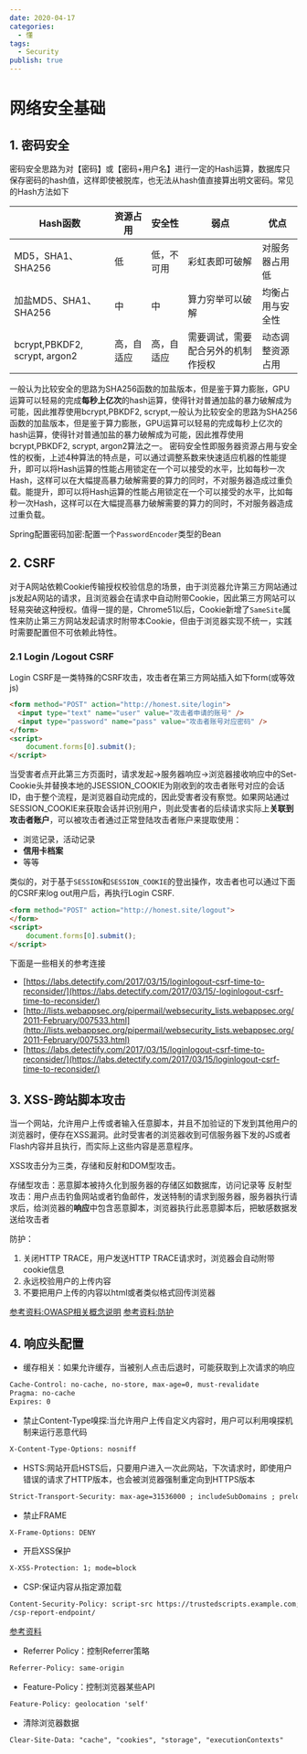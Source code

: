 ```yaml
---
date: 2020-04-17
categories:
  - 懂
tags:
  - Security
publish: true
---
```


# 网络安全基础

## 1. 密码安全

密码安全思路为对【密码】或【密码+用户名】进行一定的Hash运算，数据库只保存密码的hash值，这样即使被脱库，也无法从hash值直接算出明文密码。常见的Hash方法如下

Hash函数|资源占用|安全性|弱点|优点
----------|---------|--------|----|----
MD5，SHA1、SHA256|低|低，不可用|彩虹表即可破解|对服务器占用低
加盐MD5、SHA1、SHA256|中|中|算力穷举可以破解|均衡占用与安全性
bcrypt,PBKDF2, scrypt, argon2|高，自适应|高，自适应|需要调试，需要配合另外的机制作授权|动态调整资源占用

一般认为比较安全的思路为SHA256函数的加盐版本，但是鉴于算力膨胀，GPU运算可以轻易的完成**每秒上亿次**的hash运算，使得针对普通加盐的暴力破解成为可能，因此推荐使用bcrypt,PBKDF2, scrypt,一般认为比较安全的思路为SHA256函数的加盐版本，但是鉴于算力膨胀，GPU运算可以轻易的完成每秒上亿次的hash运算，使得针对普通加盐的暴力破解成为可能，因此推荐使用bcrypt,PBKDF2, scrypt, argon2算法之一。 密码安全性即服务器资源占用与安全性的权衡，上述4种算法的特点是，可以通过调整系数来快速适应机器的性能提升，即可以将Hash运算的性能占用锁定在一个可以接受的水平，比如每秒一次Hash，这样可以在大幅提高暴力破解需要的算力的同时，不对服务器造成过重负载。能提升，即可以将Hash运算的性能占用锁定在一个可以接受的水平，比如每秒一次Hash，这样可以在大幅提高暴力破解需要的算力的同时，不对服务器造成过重负载。

Spring配置密码加密:配置一个```PasswordEncoder```类型的Bean

## 2. CSRF

对于A网站依赖Cookie传输授权校验信息的场景，由于浏览器允许第三方网站通过js发起A网站的请求，且浏览器会在请求中自动附带Cookie，因此第三方网站可以轻易突破这种授权。值得一提的是，Chrome51以后，Cookie新增了```SameSite```属性来防止第三方网站发起请求时附带本Cookie，但由于浏览器实现不统一，实践时需要配置但不可依赖此特性。

### 2.1 Login /Logout CSRF

Login CSRF是一类特殊的CSRF攻击，攻击者在第三方网站插入如下form(或等效js)

```html
<form method="POST" action="http://honest.site/login">
  <input type="text" name="user" value="攻击者申请的账号" />
  <input type="password" name="pass" value="攻击者账号对应密码" />
</form>
<script>
    document.forms[0].submit();
</script>
```

当受害者点开此第三方页面时，请求发起->服务器响应->浏览器接收响应中的Set-Cookie头并替换本地的JSESSION_COOKIE为刚收到的攻击者账号对应的会话ID，由于整个流程，是浏览器自动完成的，因此受害者没有察觉。如果网站通过SESSION_COOKIE来获取会话并识别用户，则此受害者的后续请求实际上**关联到攻击者账户**，可以被攻击者通过正常登陆攻击者账户来提取使用：

- 浏览记录，活动记录
- **信用卡档案**
- 等等

类似的，对于基于```SESSION```和```SESSION_COOKIE```的登出操作，攻击者也可以通过下面的CSRF来log out用户后，再执行Login CSRF.

```html
<form method="POST" action="http://honest.site/logout">
</form>
<script>
    document.forms[0].submit();
</script>
```

下面是一些相关的参考连接

- [https://labs.detectify.com/2017/03/15/loginlogout-csrf-time-to-reconsider/](https://labs.detectify.com/2017/03/15/-loginlogout-csrf-time-to-reconsider/)
- [http://lists.webappsec.org/pipermail/websecurity_lists.webappsec.org/2011-February/007533.html](http://lists.webappsec.org/pipermail/websecurity_lists.webappsec.org/2011-February/007533.html)
- [https://labs.detectify.com/2017/03/15/loginlogout-csrf-time-to-reconsider/](https://labs.detectify.com/2017/03/15/loginlogout-csrf-time-to-reconsider/)

## 3. XSS-跨站脚本攻击

当一个网站，允许用户上传或者输入任意脚本，并且不加验证的下发到其他用户的浏览器时，便存在XSS漏洞。此时受害者的浏览器收到可信服务器下发的JS或者Flash内容并且执行，而实际上这些内容是恶意程序。

XSS攻击分为三类，存储和反射和DOM型攻击。

存储型攻击：恶意脚本被持久化到服务器的存储区如数据库，访问记录等
反射型攻击：用户点击钓鱼网站或者钓鱼邮件，发送特制的请求到服务器，服务器执行请求后，给浏览器的**响应**中包含恶意脚本，浏览器执行此恶意脚本后，把敏感数据发送给攻击者

防护：

1. 关闭HTTP TRACE，用户发送HTTP TRACE请求时，浏览器会自动附带cookie信息
2. 永远校验用户的上传内容
3. 不要把用户上传的内容以html或者类似格式回传浏览器

[参考资料:OWASP相关概念说明](https://owasp.org/www-community/attacks/xss/)
[参考资料:防护](https://cheatsheetseries.owasp.org/cheatsheets/Cross_Site_Scripting_Prevention_Cheat_Sheet.html)

## 4. 响应头配置

- 缓存相关：如果允许缓存，当被别人点击后退时，可能获取到上次请求的响应

```html
Cache-Control: no-cache, no-store, max-age=0, must-revalidate
Pragma: no-cache
Expires: 0
```

- 禁止Content-Type嗅探:当允许用户上传自定义内容时，用户可以利用嗅探机制来运行恶意代码

```html
X-Content-Type-Options: nosniff
```

- HSTS:网站开启HSTS后，只要用户进入一次此网站，下次请求时，即使用户错误的请求了HTTP版本，也会被浏览器强制重定向到HTTPS版本

```html
Strict-Transport-Security: max-age=31536000 ; includeSubDomains ; preload
```

- 禁止FRAME

```html
X-Frame-Options: DENY
```

- 开启XSS保护

```html
X-XSS-Protection: 1; mode=block
```

- CSP:保证内容从指定源加载

```html
Content-Security-Policy: script-src https://trustedscripts.example.com; report-uri
/csp-report-endpoint/
```

[参考资料](https://www.html5rocks.com/en/tutorials/security/content-security-policy/)

- Referrer Policy：控制Referrer策略

```html
Referrer-Policy: same-origin
```

- Feature-Policy：控制浏览器某些API

```html
Feature-Policy: geolocation 'self'
```

- 清除浏览器数据

```html
Clear-Site-Data: "cache", "cookies", "storage", "executionContexts"
```